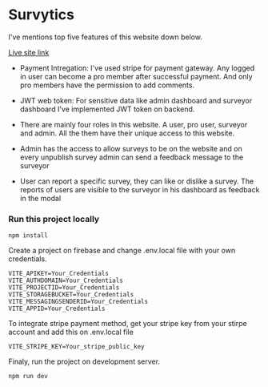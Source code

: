 # Survytics

I've mentions top five features of this website down below.


[Live site link](https://survytics-client.web.app) 


- Payment Intregation: I've used stripe for payment gateway. Any logged in user can become a pro member after successful payment. And only pro members have the permission to add comments.

- JWT web token: For sensitive data like admin dashboard and surveyor dashboard I've implemented JWT token on backend.

- There are mainly four roles in this website. A user, pro user, surveyor and admin. All the them have their unique access to this website.

- Admin has the access to allow surveys to be on the website and on every unpublish survey admin can send a feedback message to the surveyor

- User can report a specific survey, they can like or dislike a survey. The reports of users are visible to the surveyor in his dashboard as feedback in the modal

### Run this project locally
```
npm install
```
Create a project on firebase and change .env.local file with your own credentials.
```
VITE_APIKEY=Your_Credentials
VITE_AUTHDOMAIN=Your_Credentials
VITE_PROJECTID=Your_Credentials
VITE_STORAGEBUCKET=Your_Credentials
VITE_MESSAGINGSENDERID=Your_Credentials
VITE_APPID=Your_Credentials
```
To integrate stripe payment method, get your stripe key from your stirpe account and add this on .env.local file
```
VITE_STRIPE_KEY=Your_stripe_public_key
```
Finaly, run the project on development server.
```
npm run dev
```



